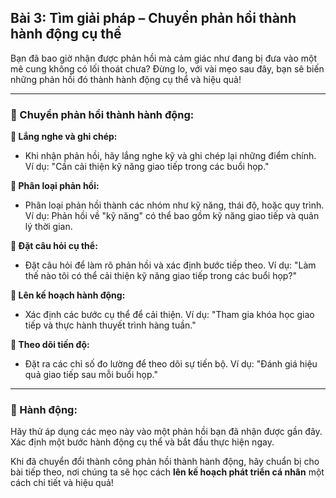 ## Bài 3: Tìm giải pháp – Chuyển phản hồi thành hành động cụ thể

Bạn đã bao giờ nhận được phản hồi mà cảm giác như đang bị đưa vào một mê cung không có lối thoát chưa? Đừng lo, với vài mẹo sau đây, bạn sẽ biến những phản hồi đó thành hành động cụ thể và hiệu quả!

---

### 📌 Chuyển phản hồi thành hành động:

**🔹 Lắng nghe và ghi chép:**
- Khi nhận phản hồi, hãy lắng nghe kỹ và ghi chép lại những điểm chính. Ví dụ: "Cần cải thiện kỹ năng giao tiếp trong các buổi họp."

**🔹 Phân loại phản hồi:**
- Phân loại phản hồi thành các nhóm như kỹ năng, thái độ, hoặc quy trình. Ví dụ: Phản hồi về "kỹ năng" có thể bao gồm kỹ năng giao tiếp và quản lý thời gian.

**🔹 Đặt câu hỏi cụ thể:**
- Đặt câu hỏi để làm rõ phản hồi và xác định bước tiếp theo. Ví dụ: "Làm thế nào tôi có thể cải thiện kỹ năng giao tiếp trong các buổi họp?"

**🔹 Lên kế hoạch hành động:**
- Xác định các bước cụ thể để cải thiện. Ví dụ: "Tham gia khóa học giao tiếp và thực hành thuyết trình hàng tuần."

**🔹 Theo dõi tiến độ:**
- Đặt ra các chỉ số đo lường để theo dõi sự tiến bộ. Ví dụ: "Đánh giá hiệu quả giao tiếp sau mỗi buổi họp."

---

### 🚀 Hành động:

Hãy thử áp dụng các mẹo này vào một phản hồi bạn đã nhận được gần đây. Xác định một bước hành động cụ thể và bắt đầu thực hiện ngay.

Khi đã chuyển đổi thành công phản hồi thành hành động, hãy chuẩn bị cho bài tiếp theo, nơi chúng ta sẽ học cách **lên kế hoạch phát triển cá nhân** một cách chi tiết và hiệu quả!